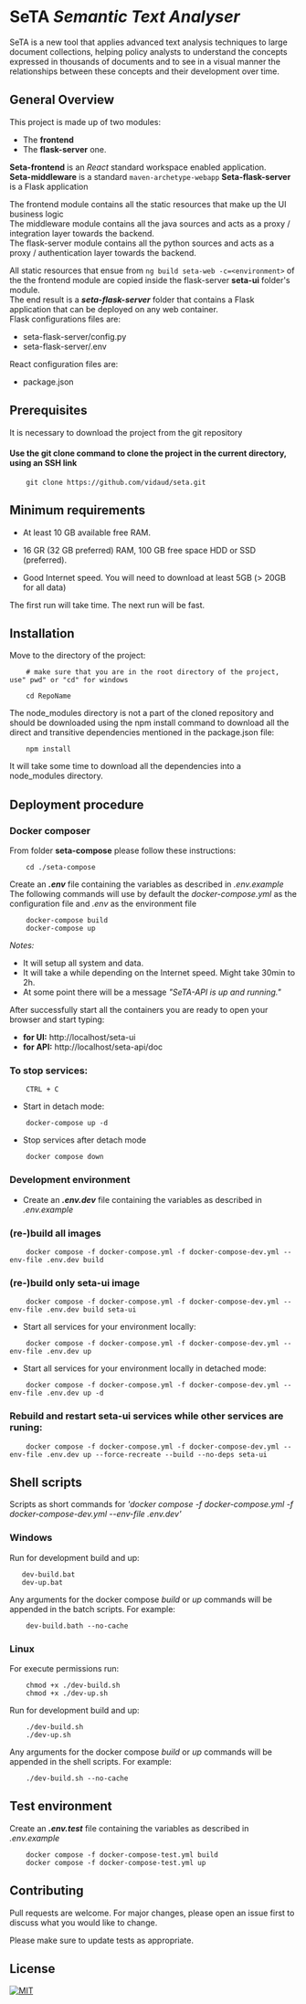 # SeTA *Semantic Text Analyser*

SeTA is a new tool that applies advanced text analysis techniques to large document collections, helping policy analysts to understand the concepts expressed in thousands of documents and to see in a visual manner the relationships between these concepts and their development over time. 


## General Overview 

This project is made up of two modules:
* The **frontend** 
* The **flask-server** one. 

**Seta-frontend** is an *React* standard workspace enabled application.  
**Seta-middleware** is a standard `maven-archetype-webapp` 
**Seta-flask-server** is a Flask application 

The frontend module contains all the static resources that make up the UI business logic  \
The middleware module contains all the java sources and acts as a proxy / integration layer towards the backend. \
The flask-server module contains all the python sources and acts as a proxy / authentication layer towards the backend.  


All static resources that ensue from `ng build seta-web -c=<environment>` of the the frontend module are copied inside the flask-server **seta-ui** folder's module.  
The end result is a ***seta-flask-server*** folder that contains a Flask application that can be deployed on any web container.  
Flask configurations files are:
 - seta-flask-server/config.py
 - seta-flask-server/.env
 
 React configuration files are:
 - package.json
 
## Prerequisites

It is necessary to download the project from the git repository


#### **Use the git clone command to clone the project in the current directory, using an SSH link**
```
    git clone https://github.com/vidaud/seta.git
```


## Minimum requirements

* At least 10 GB available free RAM.

* 16 GR (32 GB preferred) RAM, 100 GB free space HDD or SSD (preferred).

* Good Internet speed. You will need to download at least 5GB (> 20GB for all data)

The first run will take time. The next run will be fast.


## Installation

Move to the directory of the project:

```
    # make sure that you are in the root directory of the project, use" pwd" or "cd" for windows

    cd RepoName
```
The node_modules directory is not a part of the cloned repository and should be downloaded using the npm install command to download all the direct and transitive dependencies mentioned in the package.json file:
```
    npm install
```

It will take some time to download all the dependencies into a node_modules directory.

## Deployment procedure


### **Docker composer**

From folder **seta-compose** please follow these instructions:

```
    cd ./seta-compose
```    

Create an ***.env*** file containing the variables as described in *.env.example*
The following commands will use by default the *docker-compose.yml* as the configuration file and *.env* as the environment file

```
    docker-compose build
    docker-compose up
```

_Notes:_
- It will setup all system and data.
- It will take a while depending on the Internet speed. Might take 30min to 2h.
- At some point there will be a message *"SeTA-API is up and running."*


After successfully start all the containers you are ready to open your browser and start typing:
* **for UI:** http://localhost/seta-ui
* **for API:** http://localhost/seta-api/doc

### To stop services:
```
    CTRL + C
```
* Start in detach mode:
```
    docker-compose up -d
```

* Stop services after detach mode
```
    docker compose down
```
### Development environment

+ Create an ***.env.dev*** file containing the variables as described in *.env.example*

### (re-)build all images
```
    docker compose -f docker-compose.yml -f docker-compose-dev.yml --env-file .env.dev build
```
### (re-)build only seta-ui image
```
    docker compose -f docker-compose.yml -f docker-compose-dev.yml --env-file .env.dev build seta-ui
```
+ Start all services for your environment locally:
```
    docker compose -f docker-compose.yml -f docker-compose-dev.yml --env-file .env.dev up
```
+ Start all services for your environment locally in detached mode:
```
    docker compose -f docker-compose.yml -f docker-compose-dev.yml --env-file .env.dev up -d
```
### Rebuild and restart seta-ui services while other services are runing:  
```
    docker compose -f docker-compose.yml -f docker-compose-dev.yml --env-file .env.dev up --force-recreate --build --no-deps seta-ui
```
## Shell scripts
Scripts as short commands for *'docker compose -f docker-compose.yml -f docker-compose-dev.yml --env-file .env.dev'*

### Windows
  Run for development build and up:
 ```
    dev-build.bat
    dev-up.bat
 ```
Any arguments for the docker compose *build* or *up* commands will be appended in the batch scripts.
For example:
```
    dev-build.bath --no-cache
 ```

### Linux

For execute permissions run:
```
    chmod +x ./dev-build.sh
    chmod +x ./dev-up.sh
```
Run for development build and up:
```
    ./dev-build.sh
    ./dev-up.sh
```
Any arguments for the docker compose *build* or *up* commands will be appended in the shell scripts.
For example:
```
    ./dev-build.sh --no-cache
```

## Test environment
Create an ***.env.test*** file containing the variables as described in *.env.example*

```
    docker compose -f docker-compose-test.yml build
    docker compose -f docker-compose-test.yml up
```


## Contributing

Pull requests are welcome. For major changes, please open an issue first to discuss what you would like to change.

Please make sure to update tests as appropriate.

## License


[![MIT][mit-badge]][mit-url]

[mit-badge]: https://img.shields.io/badge/license-mit-blue
[mit-url]: https://choosealicense.com/licenses/mit/